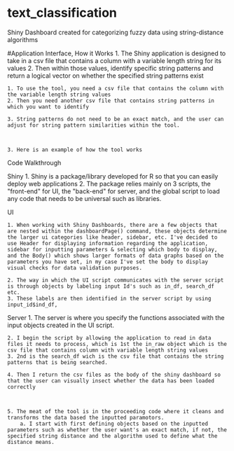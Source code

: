 # text_classification
Shiny Dashboard  created for categorizing fuzzy data using string-distance algorithms 


#Application Interface, How it Works
	1. The Shiny application is designed to take in a csv file that contains a column with a variable length string for its values
	2. Then within those values, identify specific string patterns and return a logical vector on whether the specified string patterns exist

	1. To use the tool, you need a csv file that contains the column with the variable length string values
	2. Then you need another csv file that contains string patterns in which you want to identify

	3. String patterns do not need to be an exact match, and the user can adjust for string pattern similarities within the tool.



	3. Here is an example of how the tool works


Code Walkthrough

Shiny
	1. Shiny is a package/library developed for R so that you can easily deploy web applications 
	2. The package relies mainly on 3 scripts, the "front-end" for UI, the "back-end" for server, and the global script to load any code that needs to be universal such as libraries. 


UI

	1. When working with Shiny Dashboards, there are a few objects that are nested within the dashboardPage() command, these objects determine the larger ui categories like header, sidebar, etc. I've decided to use Header for displaying information regarding the application, sidebar for inputting parameters & selecting which body to display, and the Body() which shows larger formats of data graphs based on the parameters you have set, in my case I've set the body to display visual checks for data validation purposes. 

	2. The way in which the UI script communicates with the server script is through objects by labeling input Id's such as in_df, search_df etc. 
	3. These labels are then identified in the server script by using input_id$ind_df, 


Server
	1. The server is where you specify the functions associated with the input objects created in the UI script. 

	2. I begin the script by allowing the application to read in data files it needs to process, which is 1st the in_raw object which is the csv file that contains column with variable length string values 
	3. 2nd is the search_df wich is the csv file that contains the string patterns that is being searched. 

	4. Then I return the csv files as the body of the shiny dashboard so that the user can visually insect whether the data has been loaded correctly



	5. The meat of the tool is in the proceeding code where it cleans and transforms the data based the inputted paramotors. 
		a. I start with first defining objects based on the inputted parameters such as whether the user want's an exact match, if not, the specified string distance and the algorithm used to define what the distance means. 
